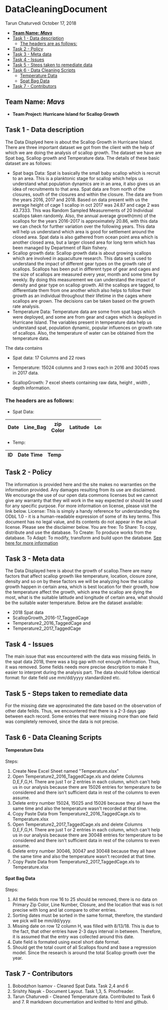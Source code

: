 DataCleaningDocument
================
Tarun Chaturvedi
October 17, 2018

-   [**Team Name: *Mavs***](#team-name-mavs)
-   [Task 1 - Data description](#task-1---data-description)
    -   [The headers are as follows:](#the-headers-are-as-follows)
-   [Task 2 - Policy](#task-2---policy)
-   [Task 3 - Meta data](#task-3---meta-data)
-   [Task 4 - Issues](#task-4---issues)
-   [Task 5 - Steps taken to remediate data](#task-5---steps-taken-to-remediate-data)
-   [Task 6 - Data Cleaning Scripts](#task-6---data-cleaning-scripts)
    -   [Temperature Data](#temperature-data)
    -   [Spat Bag Data](#spat-bag-data)
-   [Task 7 - Contributors](#task-7---contributors)

**Team Name: *Mavs***
---------------------

-   **Team Project: Hurricane Island for Scallop Growth**


Task 1 - Data description
-------------------------

The Data Displyed here is about the Scallop Growth in Hurricane Island. There are three important dataset we got from the client with the help of which we are doing the analysis of scallop growth. The dataset we have are Spat bag, Scallop growth and Temperature data. The details of these basic dataset are as follows:

-   Spat bags Data: Spat is basically the small baby scallop which is recruit to an area. This is a planktonic stage for scallop which helps us understand what population dynamics are in an area, it also gives us an idea of recruitments to that area. Spat data are from north of the closures, south of the closures and within the closure. The data are from the years 2016, 2017 and 2018. Based on data present with us the average height of cage 1 scallop in oct 2017 was 24.87 and cage 2 was 43.7333. This was Random Sampled Measurements of 20 Individual scallops taken randomly. Also, the annual average growth(mm) of the scallops for the years 2016-2017 is approximately 20.86, with this data we can check for further variation over the following years. This data will help us understand which area is good for settlement around the closed area. Spat data is also gathered from ocean point area which is another closed area, but a larger closed area for long term which has been managed by Department of Rain fishery.
-   Scallop growth data: Scallop growth data is about growing scallops which are involved in aquaculture research. This data set is used to understand the impact of different gear types on the growth rate of scallops. Scallops has been put in different type of gear and cages and the size of scallops are measured every year, month and some time by weekly. By doing this measurement we can understand the impact of density and gear type on scallop growth. All the scallops are tagged, to differentiate them from one another which also helps to follow their growth as an individual throughout their lifetime in the cages where scallops are grown. The decisions can be taken based on the growth rate analysis.
-   Temperature Data: Temperature data are some from spat bags which were deployed, and some are from gear and cages which is deployed in Hurricane Island. The variables present in temperature data help us understand spat, population dynamic, popular influences on growth rate of scallops. Also, the temperature of water can be obtained from the temperature data.

The data contains

-   Spat data: 17 Columns and 22 rows

-   Temperature: 15024 columns and 3 rows each in 2016 and 30045 rows in 2017 data.

-   ScallopGrowth: 7 excel sheets containing raw data, height , width , depth information.

### The headers are as follows:

-   Spat Data:

<table style="width:61%;">
<colgroup>
<col width="5%" />
<col width="5%" />
<col width="5%" />
<col width="5%" />
<col width="5%" />
<col width="5%" />
<col width="5%" />
<col width="5%" />
<col width="5%" />
<col width="5%" />
<col width="5%" />
</colgroup>
<thead>
<tr class="header">
<th>Date</th>
<th>Line_Bag</th>
<th>zip Color</th>
<th>Latitude</th>
<th>Longitude</th>
<th>Area</th>
<th>Closure</th>
<th>Scallop Size</th>
<th>Size Count</th>
<th>Total Scallop</th>
<th>Count</th>
</tr>
</thead>
<tbody>
</tbody>
</table>

-   Temp:

| ID  | Date Time | Temp |
|-----|-----------|------|

Task 2 - Policy
---------------

The information is provided here and the site makes no warranties on the information provided. Any damages resulting from its use are disclaimed. We encourage the use of our open data commons licenses but we cannot give any warranty that they will work in the way expected or should be used for any specific purpose. For more information on license, please visit the link below.
License: This is simply a handy reference for understanding the ODbL 1.0 - it is a human-readable expression of some of its key terms. This document has no legal value, and its contents do not appear in the actual license. Please see the disclaimer below.
You are free:
To Share: To copy, distribute and use the database.
To Create: To produce works from the database.
To Adapt: To modify, transform and build upon the database.
[See here for more information](http://opendefinition.org/licenses/odc-odbl/)

Task 3 - Meta data
------------------

The Data Displayed here is about the growth of scallop.There are many factors that affect scallop growth like temperature, location, closure zone, density and so on by these factors we will be analyzing how the scallop growth happen in certain area, which is best location for their growth, how the temperature affect the growth, which area the scallop are dying the most, what is the suitable latitude and longitude of certain area, what should be the suitable water temperature. Below are the dataset available:

-   2018 Spat data
-   ScallopGrowth\_2016-17\_TaggedCage
-   Temperature2\_2016\_TaggedCage and
-   Temperature2\_2017\_TaggedCage

Task 4 - Issues
---------------

The main issue that was encountered with the data was missing fields. In the spat data 2018, there was a big gap with not enough information. Thus, it was removed. Some fields needs more precise description to make it easier to interpret during the analysis part. The data should follow identical format: for date field use mm/dd/yyyy standardized etc.

Task 5 - Steps taken to remediate data
--------------------------------------

For the missing date we approximated the date based on the observation of other date feilds. Thus, we encountered that there is a 2-3 days gap between each record. Some entries that were missing more than one field was completely removed, since the data is not precise.

Task 6 - Data Cleaning Scripts
------------------------------

#### Temperature Data

Steps:

1.  Create New Excel Sheet named "Temperature.xlsx"
2.  Open Temperature2\_2016\_TaggedCage.xls and delete Columns D,E,F,G,H. There are just 1 or 2 entries in each column, which can't help us in our analysis because there are 15026 entries for temperature to be considered and there isn't sufficient data in rest of the columns to even assume.
3.  Delete entry number 15024, 15025 and 15026 because they all have the same time and also the temperature wasn't recorded at that time.
4.  Copy Paste Data from Temperature2\_2016\_TaggedCage.xls to Temperature.xlsx
5.  Open Temperature2\_2017\_TaggedCage.xls and delete Columns D,E,F,G,H. There are just 1 or 2 entries in each column, which can't help us in our analysis because there are 30048 entries for temperature to be considered and there isn't sufficient data in rest of the columns to even assume.
6.  Delete entry number 30046, 30047 and 30048 because they all have the same time and also the temperature wasn't recorded at that time.
7.  Copy Paste Data from Temperature2\_2017\_TaggedCage.xls to Temperature.xlsx

#### Spat Bag Data

Steps:

1.  All the fields from row 16 to 25 should be removed, there is no data on Primary Zip Color, Line Number, Closure, and the location that was is not precise with long and lat compare to other entries.
2.  Sorting dates must be sorted in the same format, therefore, the standard we pick will be mm/dd/yyyy.
3.  Missing date on row 12 column H, was filled with 8/13/18. This is due to the fact, that other entries have 2-3 days interval in between. Therefore, it is assumed that the entry was collected around this date.
4.  Date field is formated using excel short date format.
5.  Should get the total count of all Scallops found and base a regression model. Since the research is around the total Scallop growth over the year.

Task 7 - Contributors
---------------------

1.  Bobodzhon Isamov - Cleaned Spat Data. Task 2,4 and 6
2.  Srishty Nayak - Document Layout. Task 1,3, 5. Proofreader.
3.  Tarun Chaturvedi - Cleaned Temperature data. Contributed to Task 6 and 7. R markdown documentation and knitted to html and github.
